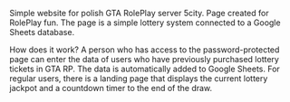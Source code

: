 Simple website for polish GTA RolePlay server 5city. Page created for RolePlay fun. The page is a simple lottery system connected to a Google Sheets database.

How does it work? A person who has access to the password-protected page can enter the data of users who have previously purchased lottery tickets in GTA RP. The data is automatically added to Google Sheets. For regular users, there is a landing page that displays the current lottery jackpot and a countdown timer to the end of the draw.
